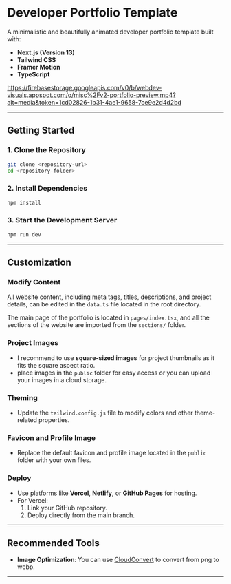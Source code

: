 # Developer Portfolio Template

A minimalistic and beautifully animated developer portfolio template built with:

- **Next.js (Version 13)**
- **Tailwind CSS**
- **Framer Motion**
- **TypeScript**

https://firebasestorage.googleapis.com/v0/b/webdev-visuals.appspot.com/o/misc%2Fv2-portfolio-preview.mp4?alt=media&token=1cd02826-1b31-4ae1-9658-7ce9e2d4d2bd

---

## Getting Started

### 1. Clone the Repository

```bash
git clone <repository-url>
cd <repository-folder>
```

### 2. Install Dependencies

```bash
npm install
```

### 3. Start the Development Server

```bash
npm run dev
```

---

## Customization

### Modify Content

All website content, including meta tags, titles, descriptions, and project details, can be edited in the `data.ts` file located in the root directory.

The main page of the portfolio is located in `pages/index.tsx`, and all the sections of the website are imported from the `sections/` folder.

### Project Images

- I recommend to use **square-sized images** for project thumbnails as it fits the square aspect ratio.
- place images in the `public` folder for easy access or you can upload your images in a cloud storage.

### Theming

- Update the `tailwind.config.js` file to modify colors and other theme-related properties.

### Favicon and Profile Image

- Replace the default favicon and profile image located in the `public` folder with your own files.

### Deploy

- Use platforms like **Vercel**, **Netlify**, or **GitHub Pages** for hosting.
- For Vercel:
  1. Link your GitHub repository.
  2. Deploy directly from the main branch.

---

## Recommended Tools

- **Image Optimization**: You can use [CloudConvert](https://cloudconvert.com/png-to-webp) to convert from png to webp.

---
